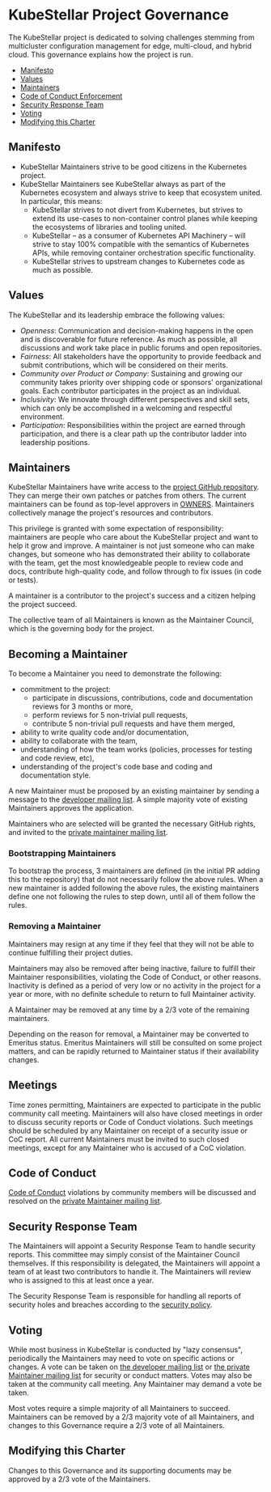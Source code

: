 <!--governance-start-->
# KubeStellar Project Governance

The KubeStellar project is dedicated to solving challenges stemming from
multicluster configuration management for edge, multi-cloud, and hybrid cloud. 
This governance explains how the project is run.

- [Manifesto](#manifesto)
- [Values](#values)
- [Maintainers](#maintainers)
- [Code of Conduct Enforcement](#code-of-conduct)
- [Security Response Team](#security-response-team)
- [Voting](#voting)
- [Modifying this Charter](#modifying-this-charter)

## Manifesto
 
 * KubeStellar Maintainers strive to be good citizens in the Kubernetes project.
 * KubeStellar Maintainers see KubeStellar always as part of the Kubernetes ecosystem and always 
   strive to keep that ecosystem united. In particular, this means:
   * KubeStellar strives to not divert from Kubernetes, but strives to extend its 
     use-cases to non-container control planes while keeping the ecosystems of 
     libraries and tooling united.
   * KubeStellar – as a consumer of Kubernetes API Machinery – will strive to stay 100% 
     compatible with the semantics of Kubernetes APIs, while removing container 
     orchestration specific functionality.
   * KubeStellar strives to upstream changes to Kubernetes code as much as possible.

## Values

The KubeStellar and its leadership embrace the following values:

 * *Openness*: Communication and decision-making happens in the open and is 
   discoverable for future reference. As much as possible, all discussions and 
   work take place in public forums and open repositories.
 * *Fairness*: All stakeholders have the opportunity to provide feedback and 
   submit contributions, which will be considered on their merits.
 * *Community over Product or Company*: Sustaining and growing our community 
   takes priority over shipping code or sponsors' organizational goals. Each 
   contributor participates in the project as an individual.
 * *Inclusivity*: We innovate through different perspectives and skill sets, 
   which can only be accomplished in a welcoming and respectful environment.
 * *Participation*: Responsibilities within the project are earned through 
   participation, and there is a clear path up the contributor ladder into 
   leadership positions.

## Maintainers

KubeStellar Maintainers have write access to the [project GitHub repository](https://github.com/kcp-dev/edge-mc).
They can merge their own patches or patches from others. The current maintainers
can be found as top-level approvers in [OWNERS](./OWNERS).  Maintainers collectively 
manage the project's resources and contributors.

This privilege is granted with some expectation of responsibility: maintainers
are people who care about the KubeStellar project and want to help it grow and
improve. A maintainer is not just someone who can make changes, but someone who
has demonstrated their ability to collaborate with the team, get the most
knowledgeable people to review code and docs, contribute high-quality code, and
follow through to fix issues (in code or tests).

A maintainer is a contributor to the project's success and a citizen helping
the project succeed.

The collective team of all Maintainers is known as the Maintainer Council, which 
is the governing body for the project.

## Becoming a Maintainer

<!-- If you have full Contributor Ladder documentation that covers becoming
a Maintainer or Owner, then this section should instead be a reference to that
documentation -->

To become a Maintainer you need to demonstrate the following:

  * commitment to the project:
    * participate in discussions, contributions, code and documentation reviews
      for 3 months or more,
    * perform reviews for 5 non-trivial pull requests,
    * contribute 5 non-trivial pull requests and have them merged,
  * ability to write quality code and/or documentation,
  * ability to collaborate with the team,
  * understanding of how the team works (policies, processes for testing and code review, etc),
  * understanding of the project's code base and coding and documentation style.
  <!-- add any additional Maintainer requirements here -->

A new Maintainer must be proposed by an existing maintainer by sending a message to the
[developer mailing list](https://groups.google.com/g/kubestellar-dev). A simple majority 
vote of existing Maintainers approves the application.

Maintainers who are selected will be granted the necessary GitHub rights,
and invited to the [private maintainer mailing list](https://groups.google.com/g/kubestellar-dev-private).

### Bootstrapping Maintainers

To bootstrap the process, 3 maintainers are defined (in the initial PR adding 
this to the repository) that do not necessarily follow the above rules. When a 
new maintainer is added following the above rules, the existing maintainers 
define one not following the rules to step down, until all of them follow the 
rules.

### Removing a Maintainer

Maintainers may resign at any time if they feel that they will not be able to 
continue fulfilling their project duties.

Maintainers may also be removed after being inactive, failure to fulfill their 
Maintainer responsibilities, violating the Code of Conduct, or other reasons. 
Inactivity is defined as a period of very low or no activity in the project for 
a year or more, with no definite schedule to return to full Maintainer activity.

A Maintainer may be removed at any time by a 2/3 vote of the remaining maintainers.

Depending on the reason for removal, a Maintainer may be converted to Emeritus 
status. Emeritus Maintainers will still be consulted on some project matters, 
and can be rapidly returned to Maintainer status if their availability changes.


## Meetings

Time zones permitting, Maintainers are expected to participate in the public 
community call meeting. Maintainers will also have closed meetings in order to 
discuss security reports or Code of Conduct violations. Such meetings should be 
scheduled by any Maintainer on receipt of a security issue or CoC report. 
All current Maintainers must be invited to such closed meetings, except for any 
Maintainer who is accused of a CoC violation.

## Code of Conduct

<!-- This assumes that your project does not have a separate Code of Conduct
Committee; most maintainer-run projects do not.  Remember to place a link
to the private Maintainer mailing list or alias in the code-of-conduct file.-->

[Code of Conduct](https://docs.kubestellar.io/main/Contribution%20guidelines/coc/)
violations by community members will be discussed and resolved
on the [private Maintainer mailing list](https://groups.google.com/u/1/g/kubestellar-dev-private).

## Security Response Team

The Maintainers will appoint a Security Response Team to handle security reports.
This committee may simply consist of the Maintainer Council themselves. If this 
responsibility is delegated, the Maintainers will appoint a team of at least two 
contributors to handle it. The Maintainers will review who is assigned to this 
at least once a year.

The Security Response Team is responsible for handling all reports of security 
holes and breaches according to the [security policy](https://docs.kubestellar.io/main/Contribution%20guidelines/security/).

## Voting

While most business in KubeStellar is conducted by "lazy consensus", periodically
the Maintainers may need to vote on specific actions or changes.
A vote can be taken on [the developer mailing list](https://groups.google.com/g/kubestellar-dev) or
[the private Maintainer mailing list](https://groups.google.com/u/1/g/kubestellar-dev-private)
for security or conduct matters.  Votes may also be taken at the community call 
meeting. Any Maintainer may demand a vote be taken.

Most votes require a simple majority of all Maintainers to succeed. Maintainers
can be removed by a 2/3 majority vote of all Maintainers, and changes to this
Governance require a 2/3 vote of all Maintainers.

## Modifying this Charter

Changes to this Governance and its supporting documents may be approved by a 
2/3 vote of the Maintainers.
<!--governance-end-->